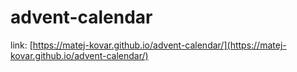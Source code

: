 # advent-calendar
link: [https://matej-kovar.github.io/advent-calendar/](https://matej-kovar.github.io/advent-calendar/)
